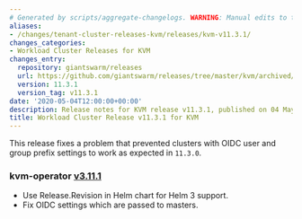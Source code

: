 ```yaml
---
# Generated by scripts/aggregate-changelogs. WARNING: Manual edits to this files will be overwritten.
aliases:
- /changes/tenant-cluster-releases-kvm/releases/kvm-v11.3.1/
changes_categories:
- Workload Cluster Releases for KVM
changes_entry:
  repository: giantswarm/releases
  url: https://github.com/giantswarm/releases/tree/master/kvm/archived/v11.3.1
  version: 11.3.1
  version_tag: v11.3.1
date: '2020-05-04T12:00:00+00:00'
description: Release notes for KVM release v11.3.1, published on 04 May 2020, 12:00
title: Workload Cluster Release v11.3.1 for KVM
---
```


This release fixes a problem that prevented clusters with OIDC user and group prefix settings to work as expected in `11.3.0`.

### kvm-operator [v3.11.1](https://github.com/giantswarm/kvm-operator/releases/tag/v3.11.1)
- Use Release.Revision in Helm chart for Helm 3 support.
- Fix OIDC settings which are passed to masters.
